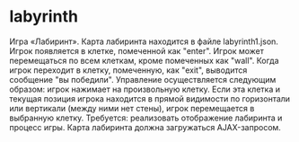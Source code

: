 # labyrinth

Игра «Лабиринт». Карта лабиринта находится в файле labyrinth1.json. Игрок появляется  в клетке, помеченной как "enter". Игрок может перемещаться по всем клеткам, кроме помеченных как "wall". Когда игрок переходит в клетку, помеченную, как "exit", выводится сообщение "вы победили". Управление осуществляется следующим образом: игрок нажимает на произвольную клетку. Если эта клетка и текущая позиция игрока находится в прямой видимости по горизонтали или вертикали (между ними нет стены), игрок перемещается в выбранную клетку. Требуется: реализовать отображение лабиринта и процесс игры. Карта лабиринта должна загружаться AJAX-запросом.
